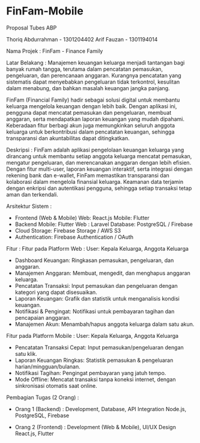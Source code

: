# FinFam-Mobile

Proposal Tubes ABP

Thoriq Abdurrahman - 1301204402
Arif Fauzan - 1301194014

Nama Projek :	FinFam - Finance Family

Latar Belakang :	Manajemen keuangan keluarga menjadi tantangan bagi banyak rumah tangga, terutama dalam pencatatan pemasukan, pengeluaran, dan perencanaan anggaran. Kurangnya pencatatan yang sistematis dapat menyebabkan pengeluaran tidak terkontrol, kesulitan dalam menabung, dan bahkan masalah keuangan jangka panjang.

FinFam (Financial Family) hadir sebagai solusi digital untuk membantu keluarga mengelola keuangan dengan lebih baik. Dengan aplikasi ini, pengguna dapat mencatat pemasukan dan pengeluaran, membuat anggaran, serta mendapatkan laporan keuangan yang mudah dipahami. Keberadaan fitur berbagi akun juga memungkinkan seluruh anggota keluarga untuk berkontribusi dalam pencatatan keuangan, sehingga transparansi dan akuntabilitas dapat ditingkatkan.

	
Deskripsi :               	FinFam adalah aplikasi pengelolaan keuangan keluarga yang dirancang untuk membantu setiap anggota keluarga mencatat pemasukan, mengatur pengeluaran, dan merencanakan anggaran dengan lebih efisien. Dengan fitur multi-user, laporan keuangan interaktif, serta integrasi dengan rekening bank dan e-wallet, FinFam memastikan transparansi dan kolaborasi dalam mengelola finansial keluarga. Keamanan data terjamin dengan enkripsi dan autentikasi pengguna, sehingga setiap transaksi tetap aman dan terkendali.


Arsitektur Sistem :	
- Frontend (Web & Mobile)
Web: React.js
Mobile: Flutter
- Backend
Mobile: Flutter
Web : Laravel
Database: PostgreSQL / Firebase
- Cloud Storage: Firebase Storage / AWS S3
- Authentication: Firebase Authentication / OAuth

Fitur :	Fitur pada Platform Web :
User: Kepala Keluarga, Anggota Keluarga

- Dashboard Keuangan: Ringkasan pemasukan, pengeluaran, dan anggaran.
- Manajemen Anggaran: Membuat, mengedit, dan menghapus anggaran keluarga.
- Pencatatan Transaksi: Input pemasukan dan pengeluaran dengan kategori yang dapat disesuaikan.
- Laporan Keuangan: Grafik dan statistik untuk menganalisis kondisi keuangan.
- Notifikasi & Pengingat: Notifikasi untuk pembayaran tagihan dan pencapaian anggaran.
- Manajemen Akun: Menambah/hapus anggota keluarga dalam satu akun.

Fitur pada Platform Mobile :
User: Kepala Keluarga, Anggota Keluarga

- Pencatatan Transaksi Cepat: Input pemasukan/pengeluaran dengan satu klik.
- Laporan Keuangan Ringkas: Statistik pemasukan & pengeluaran harian/mingguan/bulanan.
- Notifikasi Tagihan: Pengingat pembayaran yang jatuh tempo.
- Mode Offline: Mencatat transaksi tanpa koneksi internet, dengan sinkronisasi otomatis saat online.

Pembagian Tugas (2 Orang) :	
- Orang 1 (Backend) : Development, Database, API Integration	Node.js, PostgreSQL, Firebase

- Orang 2 (Frontend) : Development (Web & Mobile), UI/UX Design	React.js, Flutter
	
